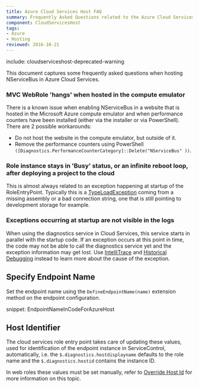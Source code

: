 ```yaml
---
title: Azure Cloud Services Host FAQ
summary: Frequently Asked Questions related to the Azure Cloud Services Host.
component: CloudServicesHost
tags:
- Azure
- Hosting
reviewed: 2016-10-21
---
```


include: cloudserviceshost-deprecated-warning

This document captures some frequently asked questions when hosting NServiceBus in Azure Cloud Services.


### MVC WebRole 'hangs' when hosted in the compute emulator

There is a known issue when enabling NServiceBus in a website that is hosted in the Microsoft Azure compute emulator and when performance counters have been installed (either via the installer or via PowerShell). There are 2 possible workarounds:

 * Do not host the website in the compute emulator, but outside of it.
 * Remove the performance counters using PowerShell `([Diagnostics.PerformanceCounterCategory]::Delete("NServiceBus" ))`.


### Role instance stays in 'Busy' status, or an infinite reboot loop, after deploying a project to the cloud

This is almost always related to an exception happening at startup of the RoleEntryPoint. Typically this is a [TypeLoadException](https://msdn.microsoft.com/en-us/library/system.typeloadexception.aspx) coming from a missing assembly or a bad connection string, one that is still pointing to development storage for example.


### Exceptions occurring at startup are not visible in the logs

When using the diagnostics service in Cloud Services, this service starts in parallel with the startup code. If an exception occurs at this point in time, the code may not be able to call the diagnostics service yet and the exception information may get lost. Use [IntelliTrace](https://msdn.microsoft.com/en-us/library/dd264915.aspx) and [Historical Debugging](https://msdn.microsoft.com/en-us/library/mt228143.aspx) instead to learn more about the cause of the exception.


## Specify Endpoint Name

Set the endpoint name using the `DefineEndpointName(name)` extension method on the endpoint configuration.

snippet: EndpointNameInCodeForAzureHost


## Host Identifier

The cloud services role entry point takes care of updating these values, used for identification of the endpoint instance in ServiceControl, automatically, i.e. the `$.diagnostics.hostdisplayname` defaults to the role name and the `$.diagnostics.hostid` contains the instance ID.

In web roles these values must be set manually, refer to [Override Host Id](/nservicebus/hosting/override-hostid.md) for more information on this topic.
